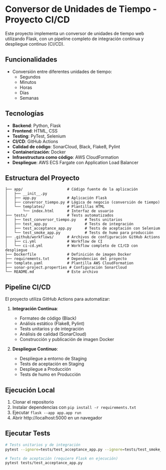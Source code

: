 # Conversor de Unidades de Tiempo - Proyecto CI/CD

Este proyecto implementa un conversor de unidades de tiempo web utilizando Flask, con un pipeline completo de integración continua y despliegue continuo (CI/CD).

## Funcionalidades

- Conversión entre diferentes unidades de tiempo:
  - Segundos
  - Minutos
  - Horas
  - Días
  - Semanas

## Tecnologías

- **Backend**: Python, Flask
- **Frontend**: HTML, CSS
- **Testing**: PyTest, Selenium
- **CI/CD**: GitHub Actions
- **Calidad de código**: SonarCloud, Black, Flake8, Pylint
- **Containerización**: Docker
- **Infraestructura como código**: AWS CloudFormation
- **Despliegue**: AWS ECS Fargate con Application Load Balancer

## Estructura del Proyecto

```
├── app/                    # Código fuente de la aplicación
│   ├── __init__.py
│   ├── app.py              # Aplicación Flask
│   ├── conversor_tiempo.py # Lógica de negocio (conversión de tiempo)
│   └── templates/          # Plantillas HTML
│       └── index.html      # Interfaz de usuario
├── tests/                  # Tests automatizados
│   ├── test_conversor_tiempo.py    # Tests unitarios
│   ├── test_app.py                 # Tests de integración
│   ├── test_acceptance_app.py      # Tests de aceptación con Selenium
│   └── test_smoke_app.py           # Tests de humo para producción
├── .github/workflows/      # Archivos de configuración GitHub Actions
│   ├── ci.yml              # Workflow de CI
│   └── ci-cd.yml           # Workflow completo de CI/CD con despliegue
├── Dockerfile              # Definición de imagen Docker
├── requirements.txt        # Dependencias del proyecto
├── template.yaml           # Plantilla AWS CloudFormation
├── sonar-project.properties # Configuración SonarCloud
└── README.md               # Este archivo
```

## Pipeline CI/CD

El proyecto utiliza GitHub Actions para automatizar:

1. **Integración Continua**:
   - Formateo de código (Black)
   - Análisis estático (Flake8, Pylint)
   - Tests unitarios y de integración
   - Análisis de calidad (SonarCloud)
   - Construcción y publicación de imagen Docker

2. **Despliegue Continuo**:
   - Despliegue a entorno de Staging
   - Tests de aceptación en Staging
   - Despliegue a Producción
   - Tests de humo en Producción

## Ejecución Local

1. Clonar el repositorio
2. Instalar dependencias con `pip install -r requirements.txt`
3. Ejecutar `flask --app app.app run`
4. Abrir http://localhost:5000 en un navegador

## Ejecutar Tests

```bash
# Tests unitarios y de integración
pytest --ignore=tests/test_acceptance_app.py --ignore=tests/test_smoke_app.py

# Tests de aceptación (requiere Flask en ejecución)
pytest tests/test_acceptance_app.py